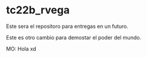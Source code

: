 # tc22b_rvega

Este sera el repositoro para entregas en un futuro.

Este es otro cambio para demostar el poder del mundo.

MO: Hola xd
